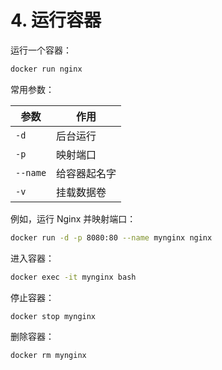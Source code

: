 # 4. 运行容器

运行一个容器：

```bash
docker run nginx
```

常用参数：

|参数|作用|
|---|---|
|`-d`|后台运行|
|`-p`|映射端口|
|`--name`|给容器起名字|
|`-v`|挂载数据卷|

例如，运行 Nginx 并映射端口：

```bash
docker run -d -p 8080:80 --name mynginx nginx
```

进入容器：

```bash
docker exec -it mynginx bash
```

停止容器：

```bash
docker stop mynginx
```

删除容器：

```bash
docker rm mynginx
```
